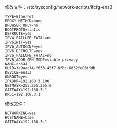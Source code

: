 
修改文件：/etc/sysconfig/network-scripts/ifcfg-ens3
```base
TYPE=Ethernet
PROXY_METHOD=none
BROWSER_ONLY=no
BOOTPROTO=static
DEFROUTE=yes
IPV4_FAILURE_FATAL=no
IPV6INIT=yes
IPV6_AUTOCONF=yes
IPV6_DEFROUTE=yes
IPV6_FAILURE_FATAL=no
IPV6_ADDR_GEN_MODE=stable-privacy
NAME=ens33
UUID=1e9aaa14-f633-45f7-bfbc-6d32fe036ddb
DEVICE=ens33
ONBOOT=yes
IPADDR=192.168.3.100
NETMASK=255.255.255.0
GATEWAY=192.168.3.1
DNS1=192.168.3.1
```
修改文件：
```base
NETWORKING=yes
HOSTNAME=base
GATEWAY=192.168.3.1
```
